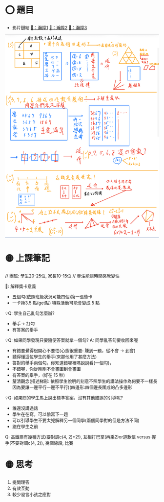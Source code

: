 # ⭕ 題目

- 影片鏈結
[🔗：瀚陞1](https://www.youtube.com/watch?v=i5RXXHMRyzU)
[🔗：瀚陞2](https://www.youtube.com/watch?v=U9B-5QHi5K0)
[🔗：瀚陞3](https://www.youtube.com/watch?v=F547L07feMA)

 ![Imgur](./img/250704.JPEG)

# 🟡 上課筆記

// 團班: 學生20-25位, 家長10-15位
// 專注能讓時間感覺變快

📌: 解釋獎卡意義

- 五個勾(依照班級狀況可能四個)換一張獎卡
- 一卡換3.5 點(get點) 特殊活動可能會變成 5 點

💡Q: 學生自己亂勾怎麼辦?

- 舉手-> 打勾
- 有答案的舉手

💡Q: 如果同學發現只要隨便答案就拿一個勾? A: 同學亂答勾要收回來喔

- 有錯要覺得很開心不要怕(心態很重要: 賺到一題，從不會 -> 到會)
- 聽得懂這位學生的舉手(來那他用了甚麼方法)
- 答對的舉手兩個勾。你知道錯哪裡嗎說說看(一個勾)，
- 不錯喔，你從剛剛不會畫圖到會畫圖
- 有答案的舉手，(好在 15 秒)
- 釐清觀念(描述梯形: 依照學生說明的刻意不照學生的講法操作為何要不一樣長因為要讓一邊平行一邊不平行)(四邊形:四個邊長圍成的凸多邊形

💡Q: 如果問的學生馬上說出標準答案，沒有其他錯誤的引導呢?

- 誰還沒講過話
- 學生在在寫，可以偷寫下一題
- 可以引導學生不要太兇解釋另一個同學(兩個同學對的但是方法不同)
- 跑在學生之前

Q: 高鐵票有幾種方式(要對調c(4, 2)*2!), 互相打巴掌(再乘2)or道歉信 versus 握手(不要對調c(4, 2)), 幾個線段, 比賽

# 🟡 思考

1. 提問理答
2. 有效互動
3. 較少發言小孩之應對

